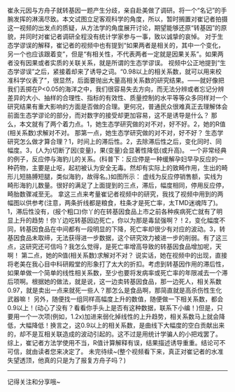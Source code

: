 崔永元因与方舟子就转基因一题产生分歧，亲自赴美做了调研。将一个“名记”的手腕发挥的淋漓尽致。本文试图立足客观科学的角度，所以，暂时搁置对崔记者拍摄这一视频的出发点的质疑，从方法学的角度展开讨论，期望能够还原“转基因”的原貌，并同时对崔记者调研全程没有统计学家参与一事，致以诚挚的哀悼。
对于生态学谬误的解释，崔记者的视频中也有提到“如果两者是相关的，其中一个变化，另一个也应该跟着变”，但是“有相关性，不代表两者一定就是因果关系”。如果两者没有因果或者实质的关联关系，就是所谓的生态学谬误。
视频中公正地提到“生态学谬误”之后，紧接着却来了诱导之词。“0.98以上的相关系数，就可以用来校准科学仪表了”，很显然，后面要抛出大量高相关系数的研究结果。——就好像把我们丢掷在P<0.05的海洋之中，我们很容易失去方向，而无法分辨或者忘记分辨差异的大小、抽样的合理性、指标的有效性、质量控制的水平等等众多同样对一个研究结果有重大影响的方面是否做的合理。更何况，普通民众很难真正去理解体会前面生态学谬论的部分，而对数字的接受却更加容易，这不是诱导是什么？
那么，本文就有了两个着力点。1，她生态学研究做的对不对，好不好。2，她的R值(相关系数)求解对不对。
那第一点，她生态学研究做的对不对，好不好？
生态学研究怎么做才算合理？1，时间上的滞后性。2，去除滞后性之后，变化同时、同幅度。3，(人为)切断了因(变量)，果(变量)会显著性降低(或升高)。
一个非常经典的例子，反应停与海豹儿的关系。(科普下：反应停是一种缓解孕妇早孕反应的一种药物，主要是止呕，起初被认为安全无毒。然却有实际上的致畸作用，生出的畸形儿短胳膊短腿，类似海豹，故得名。)如图所示：
虚线为反应停销售额，实线为畸形海豹儿数量。很好的满足了上面提到的三点，滞后，幅度相同，停用反应停，畸胎数骤减至无。
拿这三点来考量崔记者视频中的研究，我找了视频中用到的两幅图以供参考(注意，两条折线都是粮食，柱条才是死亡率，太TMD迷魂阵了)。1，滞后性没有，(报个粗口)你丫的在转基因食品上市之前各种疾病死亡就有了明显上升的趋势！你丫边吃转基因边死亡，你以为那是毒鼠强啊？！2，变化幅度不同，转基因食品在中间都有一段明显的下降，死亡率却很少有对应的波动。3，转基因食品未取缔，无法获得进一步数据，这个研究效力被进一步的削弱。有了这三点，这研究还可信吗？我怎么觉得，是死亡率增高导致的转基因食品增加呢，天啊！
第二点，她的R值(相关系数)求解对不对？
说实话，她在视频中的出现，直接将老美在我心目中科研殿堂的形象打了太大的折扣。考虑到转基因作用的滞后性，如果单做一个简单的线性相关系数，至少也要将发病率或死亡率的年限减去一个滞后项啊。根据她的做法，就是说，这一边卖转基因食品，那一边死人，相关系数0.97，就是卖出一点来就死一些人？那怎么是食品啊，那简直就是高杀伤性生化武器嘛！
另外，随便找一组同样高幅度上升的数值，随便做一下相关系数，都会0.9以上！(动心了没有？看看你手头上是否有这种数据，联系下小编！)但是，只要用一个一次项(例如，1.2x)加进来弱化掉线性的上升趋势，相关系数马上就会降低，大幅降低！换言之，这0.9以上的相关系数，是曲线下大幅度的空白贡献出来的，却不是互相关联造成的波动引起的。这不过是用统计学骗人的小把戏罢了。
综上，崔记者方法学使用不当，R值计算解释有误，结果描述诱导重重。结论可不可信，就由读者您来决定了。
未完待续~(整个视频看下来，真正对崔记者的水准失望透顶，他真的只是为了报复方舟子吗？)

---------
记得关注和分享哦~
